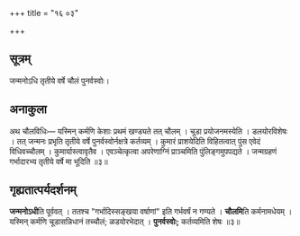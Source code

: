 +++
title = "१६ ०३"

+++
## सूत्रम्
जन्मनोऽधि तृतीये वर्षे चौलं पुनर्वस्वोः।  

## अनाकुला
अथ चौलविधिः— यस्मिन् कर्मणि केशाः प्रथमं खण्ड्यते तत् चौलम् ।
चूडा प्रयोजनमस्येति ।
डलयोरविशेषः ।
तत्
जन्मनः प्रभृति तृतीये वर्षे पुनर्वस्वोर्नक्षत्रे कर्तव्यम् ।
कुमारं प्राशयेदिति विहितत्वात् पुंस एवेदं विधिवच्चौलम् ।
कुमार्यास्त्वावृतैव ।
एवञ्चेत्कृत्वा अपरेणाग्निं प्राञ्चमिति पुंलिङ्गमुपपद्यते ।
जन्मग्रहणं गर्भादारभ्य तृतीये वर्षे मा भूदिति ॥३॥

## गृह्यतात्पर्यदर्शनम्
**जन्मनोऽधी**ति पूर्ववत् ।
ततश्च "गर्भादिस्सङ्खया वर्षाणां" इति गर्भवर्षं न गण्यते ।
**चौलमि**ति कर्मनामधेयम् ।
यस्मिन् कर्मणि चूडासन्निधानं तच्चौलं; ळडयोरभेदात् । **पुनर्वस्वोः;** कर्तव्यमिति शेषः ॥३॥
